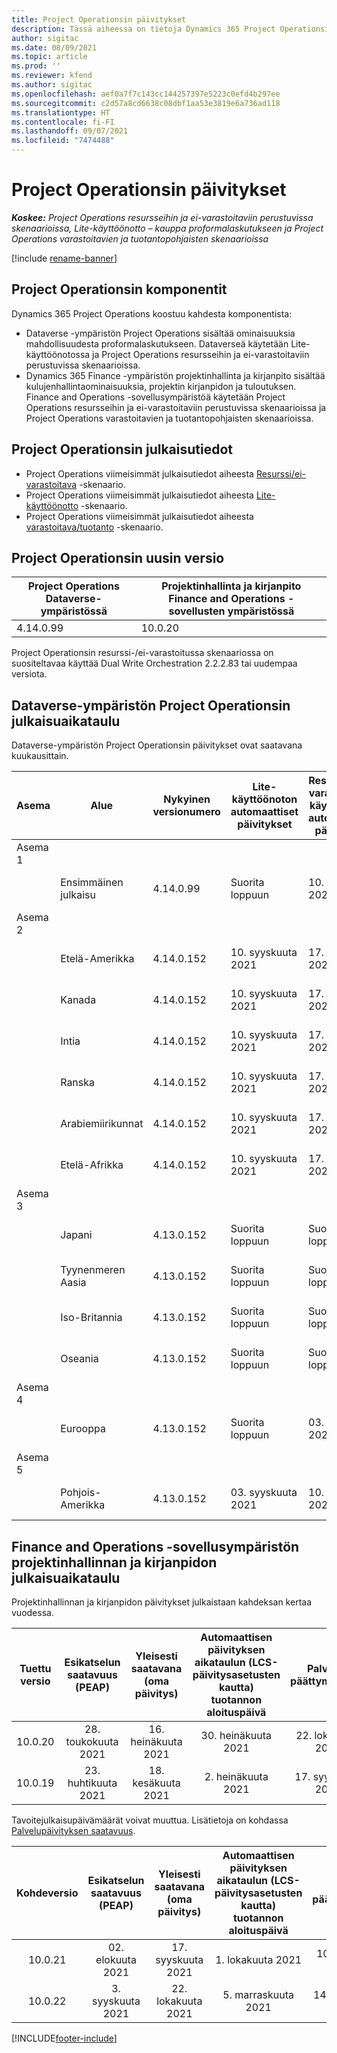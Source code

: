 ```yaml
---
title: Project Operationsin päivitykset
description: Tässä aiheessa on tietoja Dynamics 365 Project Operationsin julkaistuista versioista.
author: sigitac
ms.date: 08/09/2021
ms.topic: article
ms.prod: ''
ms.reviewer: kfend
ms.author: sigitac
ms.openlocfilehash: aef0a7f7c143cc144257397e5223c0efd4b297ee
ms.sourcegitcommit: c2d57a8cd6638c08dbf1aa53e3819e6a736ad118
ms.translationtype: HT
ms.contentlocale: fi-FI
ms.lasthandoff: 09/07/2021
ms.locfileid: "7474488"
---
```

# <a name="project-operations-updates"></a>Project Operationsin päivitykset

_**Koskee:** Project Operations resursseihin ja ei-varastoitaviin perustuvissa skenaarioissa, Lite-käyttöönotto – kauppa proformalaskutukseen ja Project Operations varastoitavien ja tuotantopohjaisten skenaarioissa_

[!include [rename-banner](~/includes/cc-data-platform-banner.md)]

## <a name="project-operations-components"></a>Project Operationsin komponentit

Dynamics 365 Project Operations koostuu kahdesta komponentista:

- Dataverse -ympäristön Project Operations sisältää ominaisuuksia mahdollisuudesta proformalaskutukseen. Dataverseä käytetään Lite-käyttöönotossa ja Project Operations resursseihin ja ei-varastoitaviin perustuvissa skenaarioissa.
- Dynamics 365 Finance -ympäristön projektinhallinta ja kirjanpito sisältää kulujenhallintaominaisuuksia, projektin kirjanpidon ja tuloutuksen. Finance and Operations -sovellusympäristöä käytetään Project Operations resursseihin ja ei-varastoitaviin perustuvissa skenaarioissa ja Project Operations varastoitavien ja tuotantopohjaisten skenaarioissa.

## <a name="project-operations-release-notes"></a>Project Operationsin julkaisutiedot
- Project Operations viimeisimmät julkaisutiedot aiheesta [Resurssi/ei-varastoitava](whats-new-august-2021-resource-based.md) -skenaario.
- Project Operations viimeisimmät julkaisutiedot aiheesta [Lite-käyttöönotto](../pro/whats-new/whats-new-august-2021-lite.md) -skenaario.
- Project Operations viimeisimmät julkaisutiedot aiheesta [varastoitava/tuotanto](../prod-pma/whats-new/whats-new-jul-2021-stocked.md) -skenaario.

## <a name="project-operations-latest-version"></a>Project Operationsin uusin versio

| Project Operations Dataverse-ympäristössä | Projektinhallinta ja kirjanpito Finance and Operations -sovellusten ympäristössä | 
| --- | --- |
| 4.14.0.99 | 10.0.20 |

Project Operationsin resurssi-/ei-varastoitussa skenaariossa on suositeltavaa käyttää Dual Write Orchestration 2.2.2.83 tai uudempaa versiota.

## <a name="release-schedule-for-project-operations-on-dataverse-environment"></a>Dataverse-ympäristön Project Operationsin julkaisuaikataulu

Dataverse-ympäristön Project Operationsin päivitykset ovat saatavana kuukausittain. 

| Asema | Alue | Nykyinen versionumero | Lite-käyttöönoton automaattiset päivitykset | Resurssin/ei-varastoitavan käyttöönoton automaattiset päivitykset | Seuraava versionumero | Seuraava yleisesti saatavilla oleva versio |
|-----------|-----------------------|-----------------|--------------------|---------------------|---------------------|---------------------|
| Asema 1 |   &nbsp;              |    &nbsp;       | &nbsp;             |      &nbsp;         |      &nbsp;         |      &nbsp;         |
|   &nbsp;  | Ensimmäinen julkaisu         |  4.14.0.99      | Suorita loppuun           | 10. syyskuuta 2021  | TBD                 | 1. lokakuuta 2021    |
| Asema 2 |   &nbsp;              |    &nbsp;       | &nbsp;             |      &nbsp;         |      &nbsp;         |      &nbsp;         |
|   &nbsp;  | Etelä-Amerikka         |  4.14.0.152     | 10. syyskuuta 2021 | 17. syyskuuta 2021  | TBD                 | 1. lokakuuta 2021    |
|    &nbsp; | Kanada                |  4.14.0.152     | 10. syyskuuta 2021 | 17. syyskuuta 2021  | TBD                 | 1. lokakuuta 2021    |
|   &nbsp;  | Intia                 |  4.14.0.152     | 10. syyskuuta 2021 | 17. syyskuuta 2021  | TBD                 | 1. lokakuuta 2021    |
|   &nbsp;  | Ranska                |  4.14.0.152     | 10. syyskuuta 2021 | 17. syyskuuta 2021  | TBD                 | 1. lokakuuta 2021    |
|   &nbsp;  | Arabiemiirikunnat  |  4.14.0.152     | 10. syyskuuta 2021 | 17. syyskuuta 2021  | TBD                 | 1. lokakuuta 2021    |
|   &nbsp;  | Etelä-Afrikka          |  4.14.0.152     | 10. syyskuuta 2021 | 17. syyskuuta 2021  | TBD                 | 1. lokakuuta 2021    |
| Asema 3 |      &nbsp;           |     &nbsp;      |     &nbsp;         |      &nbsp;         |      &nbsp;         |      &nbsp;         |
|   &nbsp;  | Japani                 |  4.13.0.152     | Suorita loppuun           | Suorita loppuun            | 4.14.0.152          | 10. syyskuuta 2021  |
|   &nbsp;  | Tyynenmeren Aasia          |  4.13.0.152     | Suorita loppuun           | Suorita loppuun            | 4.14.0.152          | 10. syyskuuta 2021  |
|   &nbsp;  | Iso-Britannia         |  4.13.0.152     | Suorita loppuun           | Suorita loppuun            | 4.14.0.152          | 10. syyskuuta 2021  |
|   &nbsp;  | Oseania               |  4.13.0.152     | Suorita loppuun           | Suorita loppuun            | 4.14.0.152          | 10. syyskuuta 2021  |
| Asema 4 |     &nbsp;            |     &nbsp;      |     &nbsp;         |      &nbsp;         |      &nbsp;         |      &nbsp;         |
|   &nbsp;  | Eurooppa                |  4.13.0.152     | Suorita loppuun           | 03. syyskuuta 2021  | 4.14.0.152          | 17. syyskuuta 2021  |
| Asema 5 |     &nbsp;            |     &nbsp;      |     &nbsp;         |      &nbsp;         |      &nbsp;         |      &nbsp;         |
|   &nbsp;  | Pohjois-Amerikka         |  4.13.0.152     | 03. syyskuuta 2021 | 10. syyskuuta 2021  | 4.14.0.152          | 24. syyskuuta 2021  |


## <a name="release-schedule-for-project-management-and-accounting-in-the-finance-and-operations-apps-environment"></a>Finance and Operations -sovellusympäristön projektinhallinnan ja kirjanpidon julkaisuaikataulu

Projektinhallinnan ja kirjanpidon päivitykset julkaistaan kahdeksan kertaa vuodessa.

|          Tuettu versio          | Esikatselun saatavuus (PEAP) | Yleisesti saatavana (oma päivitys) | Automaattisen päivityksen aikataulun (LCS-päivitysasetusten kautta) tuotannon aloituspäivä |   Palvelun päättymispäivä   |
|:-------------------------:|:---------------------------:|:---------------------------------:|:--------------------------------------------------------------------:|:------------------:|
|          10.0.20          |         28. toukokuuta 2021        |           16. heinäkuuta 2021           |                             30. heinäkuuta 2021                             |  22. lokakuuta 2021  |
|          10.0.19          |        23. huhtikuuta 2021       |            18. kesäkuuta 2021           |                             2. heinäkuuta 2021                             | 17. syyskuuta 2021 |



Tavoitejulkaisupäivämäärät voivat muuttua. Lisätietoja on kohdassa [Palvelupäivityksen saatavuus](/dynamics365/fin-ops-core/fin-ops/get-started/public-preview-releases?toc=%2fdynamics365%2ffinance%2ftoc.json).

|          Kohdeversio          | Esikatselun saatavuus (PEAP) | Yleisesti saatavana (oma päivitys) | Automaattisen päivityksen aikataulun (LCS-päivitysasetusten kautta) tuotannon aloituspäivä |   Palvelun päättymispäivä   |
|:-------------------------:|:---------------------------:|:---------------------------------:|:--------------------------------------------------------------------:|:------------------:|
|          10.0.21          |         02. elokuuta 2021     |           17. syyskuuta 2021      |                             1. lokakuuta 2021                           |  10. joulukuuta 2021  |
|          10.0.22          |      3. syyskuuta 2021      |          22. lokakuuta 2021         |                           5. marraskuuta 2021                           |  14. tammikuuta 2022  |

[!INCLUDE[footer-include](../includes/footer-banner.md)]

